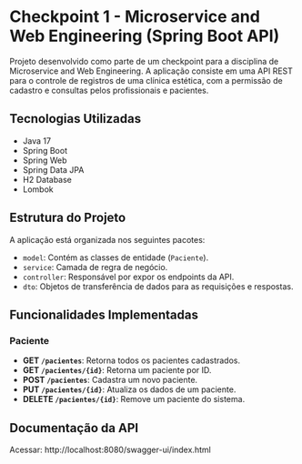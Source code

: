 # Checkpoint 1 - Microservice and Web Engineering (Spring Boot API) 

Projeto desenvolvido como parte de um checkpoint para a disciplina de Microservice and Web Engineering. A aplicação consiste em uma API REST para o controle de registros de uma clínica estética, com a permissão de cadastro e consultas pelos profissionais e pacientes.

## Tecnologias Utilizadas

- Java 17
- Spring Boot
- Spring Web
- Spring Data JPA
- H2 Database
- Lombok

##  Estrutura do Projeto

A aplicação está organizada nos seguintes pacotes:

- `model`: Contém as classes de entidade (`Paciente`).
- `service`: Camada de regra de negócio.
- `controller`: Responsável por expor os endpoints da API.
- `dto`: Objetos de transferência de dados para as requisições e respostas.


##  Funcionalidades Implementadas

### Paciente

- **GET `/pacientes`**: Retorna todos os pacientes cadastrados.
- **GET `/pacientes/{id}`**: Retorna um paciente por ID.
- **POST `/pacientes`**: Cadastra um novo paciente.
- **PUT `/pacientes/{id}`**: Atualiza os dados de um paciente.
- **DELETE `/pacientes/{id}`**: Remove um paciente do sistema.

## Documentação da API

Acessar:
http://localhost:8080/swagger-ui/index.html
